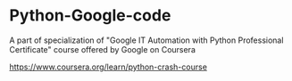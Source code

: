 # Python-Google-code
A part of specialization of "Google IT Automation with Python Professional Certificate" course offered by Google on Coursera 

https://www.coursera.org/learn/python-crash-course
